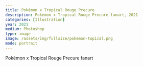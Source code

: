 ```yaml
---
title: Pokémon x Tropical Rouge Precure
description: Pokémon x Tropical Rouge Precure fanart, 2021
categories: [Illustration]
year: 2021
medium: Photoshop
type: image
image: /assets/img/fullsize/pokemon-topical.png
mode: portrait
---
```

Pokémon x Tropical Rouge Precure fanart
